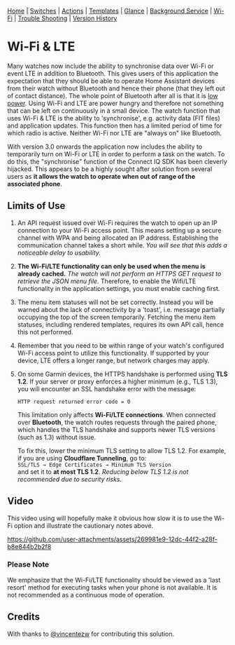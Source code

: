 [Home](README.md) | [Switches](examples/Switches.md) | [Actions](examples/Actions.md) | [Templates](examples/Templates.md) | [Glance](examples/Glance.md) | [Background Service](BackgroundService.md) | [Wi-Fi](Wi-Fi.md) | [Trouble Shooting](TroubleShooting.md) | [Version History](HISTORY.md)

# Wi-Fi & LTE

Many watches now include the ability to synchronise data over Wi-Fi or event LTE in addition to Bluetooth. This gives users of this application the expectation that they should be able to operate Home Assistant devices from their watch without Bluetooth and hence their phone (that they left out of contact distance). The whole point of Bluetooth after all is that it is [low power](https://en.wikipedia.org/wiki/Bluetooth#Uses). Using Wi-Fi and LTE are power hungry and therefore not something that can be left on continuously in a small device. The watch function that uses Wi-Fi & LTE is the ability to 'synchronise', e.g. activity data (FIT files) and application updates. This function then has a limited period of time for which radio is active. Neither Wi-Fi nor LTE are "always on" like Bluetooth.

With version 3.0 onwards the application now includes the ability to temporarily turn on Wi-Fi or LTE in order to perform a task on the watch. To do this, the "synchronise" function of the Connect IQ SDK has been cleverly hijacked. This appears to be a highly sought after solution from several users as **it allows the watch to operate when out of range of the associated phone**.

## Limits of Use

1. An API request issued over Wi-Fi requires the watch to open up an IP connection to your Wi-Fi access point. This means setting up a secure channel with WPA and being allocated an IP address. Establishing the communication channel takes a short while. _You will see that this adds a noticeable delay to usability._

2. **The Wi-Fi/LTE functionality can only be used when the menu is already cached.** _The watch will not perform an HTTPS GET request to retrieve the JSON menu file_. Therefore, to enable the Wifi/LTE functionality in the application settings, you must enable caching first.

3. The menu item statuses will not be set correctly. Instead you will be warned about the lack of connectivity by a 'toast', i.e. message partially occupying the top of the screen temporarily. Fetching the menu item statuses, including rendered templates, requires its own API call, hence this not performed.

4. Remember that you need to be within range of your watch's configured Wi-Fi access point to utilize this functionality. If supported by your device, LTE offers a longer range, but network charges may apply.

5. On some Garmin devices, the HTTPS handshake is performed using **TLS 1.2**. If your server or proxy enforces a higher minimum (e.g., TLS 1.3), you will encounter an SSL handshake error with the message:  
   ```
   HTTP request returned error code = 0
   ```
   This limitation only affects **Wi-Fi/LTE connections**. When connected over **Bluetooth**, the watch routes requests through the paired phone, which handles the TLS handshake and supports newer TLS versions (such as 1.3) without issue.  

   To fix this, lower the minimum TLS setting to allow TLS 1.2. For example, if you are using **Cloudflare Tunneling**, go to:  
   `SSL/TLS → Edge Certificates → Minimum TLS Version`  
   and set it to **at most TLS 1.2**. _Reducing below TLS 1.2 is not recommended due to security risks._
## Video

This video using will hopefully make it obvious how slow it is to use the Wi-Fi option and illustrate the cautionary notes above.

https://github.com/user-attachments/assets/269981e9-12dc-44f2-a28f-b8e844b2b2f8

### Please Note

We emphasize that the Wi-Fi/LTE functionality should be viewed as a 'last resort' method for executing tasks when your phone is not available. It is not recommended as a continuous mode of operation.

## Credits

With thanks to [@vincentezw](https://github.com/vincentezw) for contributing this solution.
